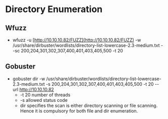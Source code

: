 # Directory Enumeration

## Wfuzz

* wfuzz -u [http://10.10.10.82/FUZZ](http://10.10.10.82/FUZZ) -w /usr/share/dirbuster/wordlists/directory-list-lowercase-2.3-medium.txt --sc 200,204,301,302,307,400,401,403,405,500 -t 20

## Gobuster

* gobuster dir -w /usr/share/dirbuster/wordlists/directory-list-lowercase-2.3-medium.txt -s 200,204,301,302,307,400,401,403,405,500 -t 20 --url http://10.10.10.82
  * -t 20 number of threads
  * -s allowed status code
  * dir specifies the scan is either directory scanning or file scanning. Hence it is compulsory for both file and dir enumeration.

## 

